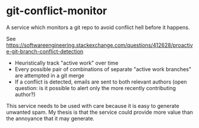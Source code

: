 # git-conflict-monitor
A service which monitors a git repo to avoid conflict hell before it happens.

See https://softwareengineering.stackexchange.com/questions/412628/proactive-git-branch-conflict-detection

- Heuristically track "active work" over time
- Every possible pair of combinations of separate "active work branches" are attempted in a git merge
- If a conflict is detected, emails are sent to both relevant authors (open question: is it 
    possible to alert only the more recently contributing author?)

This service needs to be used with care because it is easy to generate unwanted spam. My thesis is 
that the service could provide more value than the annoyance that it may generate.

